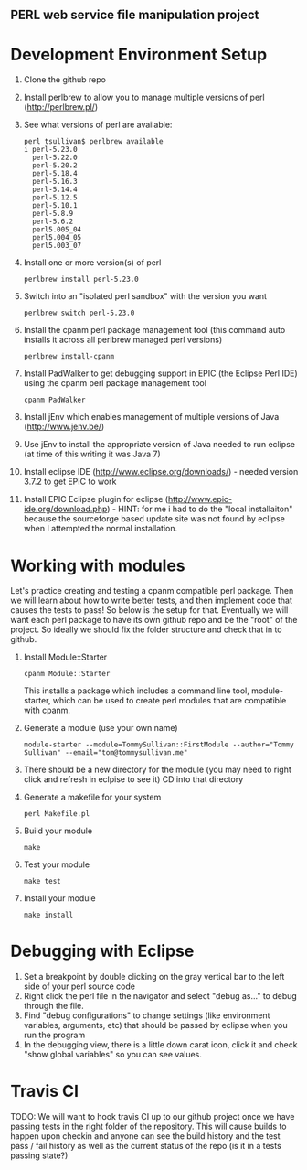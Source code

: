PERL web service file manipulation project
------------------------------------------

# Development Environment Setup

1. Clone the github repo
2. Install perlbrew to allow you to manage multiple versions of perl (http://perlbrew.pl/)
3. See what versions of perl are available:
	```
	perl tsullivan$ perlbrew available
	i perl-5.23.0
	  perl-5.22.0
	  perl-5.20.2
	  perl-5.18.4
	  perl-5.16.3
	  perl-5.14.4
	  perl-5.12.5
	  perl-5.10.1
	  perl-5.8.9
	  perl-5.6.2
	  perl5.005_04
	  perl5.004_05
	  perl5.003_07
	```  

4. Install one or more version(s) of perl
	```
	perlbrew install perl-5.23.0
	```

4. Switch into an "isolated perl sandbox" with the version you want
	```
	perlbrew switch perl-5.23.0
	```

5. Install the cpanm perl package management tool (this command auto installs it across all perlbrew managed perl versions)
	
	```
	perlbrew install-cpanm
	```

6. Install PadWalker to get debugging support in EPIC  (the Eclipse Perl IDE) using the cpanm perl package management tool 

	```
	cpanm PadWalker
	```

7. Install jEnv which enables management of multiple versions of Java (http://www.jenv.be/)
8. Use jEnv to install the appropriate version of Java needed to run eclipse (at time of this writing it was Java 7)
9. Install eclipse IDE (http://www.eclipse.org/downloads/) - needed version 3.7.2 to get EPIC to work
10. Install EPIC Eclipse plugin for eclipse (http://www.epic-ide.org/download.php) - HINT: for me i had to do the "local installaiton" because
    the sourceforge based update site was not found by eclipse when I attempted the normal installation.


# Working with modules

Let's practice creating and testing a cpanm compatible perl package. Then we will learn about
how to write better tests, and then implement code that causes the tests to pass! So below is 
the setup for that. Eventually we will want each perl package to have its own github repo
and be the "root" of the project. So ideally we should fix the folder structure and check that in
to github. 

1. Install Module::Starter
	```
	cpanm Module::Starter
	```
	This installs a package which includes a command line tool, module-starter, which can be used
	to create perl modules that are compatible with cpanm. 

2. Generate a module (use your own name)
	```
	module-starter --module=TommySullivan::FirstModule --author="Tommy Sullivan" --email="tom@tommysullivan.me"

	```
	
3. There should be a new directory for the module (you may need to right click and refresh in eclpise to see it)
 	CD into that directory
 	
4. Generate a makefile for your system
	```
	perl Makefile.pl
	```
	
5. Build your module
	```
	make
	```

6. Test your module
	```
	make test
	```

7. Install your module
	```
	make install
	```
	

# Debugging with Eclipse

1. Set a breakpoint by double clicking on the gray vertical bar to the left side of your perl source code
2. Right click the perl file in the navigator and select "debug as..." to debug through the file.
3. Find "debug configurations" to change settings (like environment variables, arguments, etc) that should be passed by eclipse
	when you run the program
4. In the debugging view, there is a little down carat icon, click it and check "show global variables" so you can see values.


# Travis CI

TODO: We will want to hook travis CI up to our github project once we have passing tests in the right folder
of the repository. This will cause builds to happen upon checkin and anyone can see the build history and the 
test pass / fail history as well as the current status of the repo (is it in a tests passing state?)

